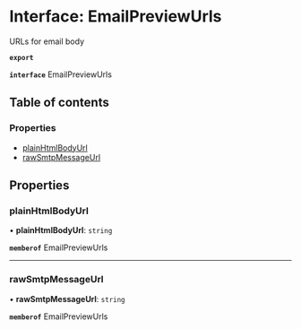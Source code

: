 # Interface: EmailPreviewUrls

URLs for email body

**`export`**

**`interface`** EmailPreviewUrls

## Table of contents

### Properties

- [plainHtmlBodyUrl](EmailPreviewUrls.md#plainhtmlbodyurl)
- [rawSmtpMessageUrl](EmailPreviewUrls.md#rawsmtpmessageurl)

## Properties

### <a id="plainhtmlbodyurl" name="plainhtmlbodyurl"></a> plainHtmlBodyUrl

• **plainHtmlBodyUrl**: `string`

**`memberof`** EmailPreviewUrls

___

### <a id="rawsmtpmessageurl" name="rawsmtpmessageurl"></a> rawSmtpMessageUrl

• **rawSmtpMessageUrl**: `string`

**`memberof`** EmailPreviewUrls
